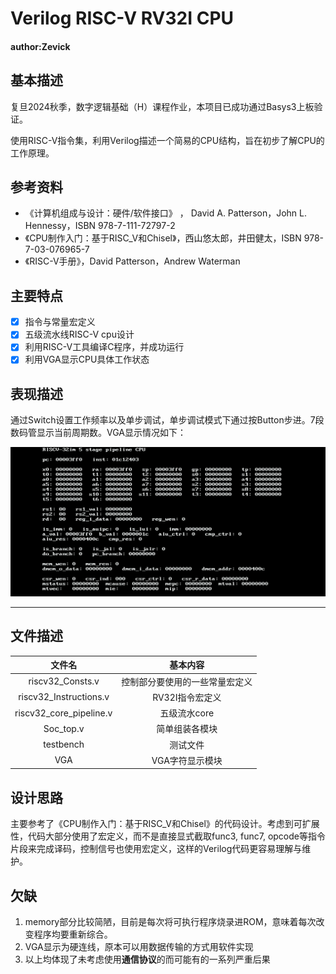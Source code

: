# Verilog RISC-V RV32I CPU

#### author:Zevick

## 基本描述

复旦2024秋季，数字逻辑基础（H）课程作业，本项目已成功通过Basys3上板验证。

使用RISC-V指令集，利用Verilog描述一个简易的CPU结构，旨在初步了解CPU的工作原理。

## 参考资料

* 《计算机组成与设计：硬件/软件接口》 ， David A. Patterson，John L. Hennessy，ISBN 978-7-111-72797-2
* 《CPU制作入门：基于RISC_V和Chisel》，西山悠太郎，井田健太，ISBN 978-7-03-076965-7
* 《RISC-V手册》，David Patterson，Andrew Waterman

## 主要特点

- [x] 指令与常量宏定义
- [x] 五级流水线RISC-V cpu设计
- [x] 利用RISC-V工具编译C程序，并成功运行
- [x] 利用VGA显示CPU具体工作状态

## 表现描述

通过Switch设置工作频率以及单步调试，单步调试模式下通过按Button步进。7段数码管显示当前周期数。VGA显示情况如下：

<p align = "center">    
<img  src="https://github.com/theElysia/Verilog-RISCV-CPU/blob/main/VGA/screenshot.png"/>
</p>

***

## 文件描述

|          文件名           |            基本内容             |
| :----------------------: | :-----------------------------: |
|     riscv32_Consts.v     | 控制部分要使用的一些常量宏定义    |
|  riscv32_Instructions.v  |         RV32I指令宏定义         |
| riscv32_core_pipeline.v  |         五级流水core            |
|       Soc_top.v          |         简单组装各模块           |
|        testbench         |            测试文件             |
|         VGA              |          VGA字符显示模块        |

## 设计思路

主要参考了《CPU制作入门：基于RISC_V和Chisel》的代码设计。考虑到可扩展性，代码大部分使用了宏定义，而不是直接显式截取func3, func7, opcode等指令片段来完成译码，控制信号也使用宏定义，这样的Verilog代码更容易理解与维护。

## 欠缺

1. memory部分比较简陋，目前是每次将可执行程序烧录进ROM，意味着每次改变程序均要重新综合。
2. VGA显示为硬连线，原本可以用数据传输的方式用软件实现
3. 以上均体现了未考虑使用**通信协议**的而可能有的一系列严重后果
